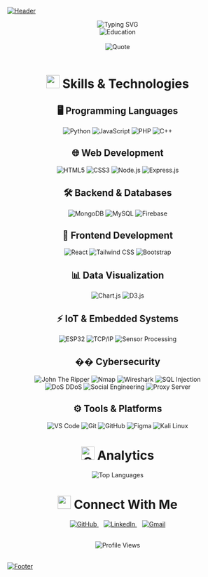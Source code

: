 [![Header](https://capsule-render.vercel.app/api?type=waving&color=gradient&customColorList=6,11,20&height=180&section=header&text=Hey!%20I'm%20Dhruv%20Suthar&fontSize=42&fontColor=fff&animation=twinkling&fontAlignY=32)]()

<div align="center">
  <img src="https://readme-typing-svg.herokuapp.com?font=Fira+Code&size=32&duration=3000&pause=1000&color=2D9EF7&center=true&vCenter=true&width=600&lines=Full+Stack+Developer+%F0%9F%92%BB;IoT+Enthusiast+%F0%9F%93%A1;Cybersecurity+Researcher+%F0%9F%94%92" alt="Typing SVG" />
</div>

<div align="center">
  <img src="https://img.shields.io/badge/🎓-Computer_Science_&_Engineering_Student-blue?style=for-the-badge&fontSize=100" alt="Education"/>
</div>

<br>

<div align="center">
  <img src="https://github-readme-quotes.herokuapp.com/quote?theme=radical&animation=grow_out_in&layout=churchill&font=Redressed" alt="Quote"/>
</div>

<br>

<h1 align="center">
  <img src="https://media2.giphy.com/media/QssGEmpkyEOhBCb7e1/giphy.gif?cid=ecf05e47a0n3gi1bfqntqmob8g9aid1oyj2wr3ds3mg700bl&rid=giphy.gif" width="30px" height="30px">
  Skills & Technologies
</h1>

<h2 align="center">🖥 Programming Languages</h2>
<p align="center">
  <img src="https://img.shields.io/badge/Python-3776AB?style=for-the-badge&logo=python&logoColor=white&fontSize=100" alt="Python"/>
  <img src="https://img.shields.io/badge/JavaScript-F7DF1E?style=for-the-badge&logo=javascript&logoColor=black" alt="JavaScript"/>
  <img src="https://img.shields.io/badge/PHP-777BB4?style=for-the-badge&logo=php&logoColor=white" alt="PHP"/>
  <img src="https://img.shields.io/badge/C++-00599C?style=for-the-badge&logo=c%2B%2B&logoColor=white" alt="C++"/>
</p>

<h2 align="center">🌐 Web Development</h2>
<p align="center">
  <img src="https://img.shields.io/badge/HTML5-E34F26?style=for-the-badge&logo=html5&logoColor=white" alt="HTML5"/>
  <img src="https://img.shields.io/badge/CSS3-1572B6?style=for-the-badge&logo=css3&logoColor=white" alt="CSS3"/>
  <img src="https://img.shields.io/badge/Node.js-43853D?style=for-the-badge&logo=node.js&logoColor=white" alt="Node.js"/>
  <img src="https://img.shields.io/badge/Express.js-404D59?style=for-the-badge" alt="Express.js"/>
</p>

<h2 align="center">🛠️ Backend & Databases</h2>
<p align="center">
  <img src="https://img.shields.io/badge/MongoDB-4EA94B?style=for-the-badge&logo=mongodb&logoColor=white" alt="MongoDB"/>
  <img src="https://img.shields.io/badge/MySQL-00000F?style=for-the-badge&logo=mysql&logoColor=white" alt="MySQL"/>
  <img src="https://img.shields.io/badge/Firebase-039BE5?style=for-the-badge&logo=Firebase&logoColor=white" alt="Firebase"/>
</p>

<h2 align="center">🎨 Frontend Development</h2>
<p align="center">
  <img src="https://img.shields.io/badge/React-20232A?style=for-the-badge&logo=react&logoColor=61DAFB" alt="React"/>
  <img src="https://img.shields.io/badge/Tailwind_CSS-38B2AC?style=for-the-badge&logo=tailwind-css&logoColor=white" alt="Tailwind CSS"/>
  <img src="https://img.shields.io/badge/Bootstrap-563D7C?style=for-the-badge&logo=bootstrap&logoColor=white" alt="Bootstrap"/>
</p>

<h2 align="center">📊 Data Visualization</h2>
<p align="center">
  <img src="https://img.shields.io/badge/Chart.js-FF6384?style=for-the-badge&logo=chart.js&logoColor=white" alt="Chart.js"/>
  <img src="https://img.shields.io/badge/D3.js-F9A03C?style=for-the-badge&logo=d3.js&logoColor=white" alt="D3.js"/>
</p>

<h2 align="center">⚡ IoT & Embedded Systems</h2>
<p align="center">
  <img src="https://img.shields.io/badge/ESP32-E7352C?style=for-the-badge&logo=espressif&logoColor=white" alt="ESP32"/>
  <img src="https://img.shields.io/badge/TCP%2FIP-007ACC?style=for-the-badge&logo=windows-terminal&logoColor=white" alt="TCP/IP"/>
  <img src="https://img.shields.io/badge/Sensor_Processing-00979D?style=for-the-badge&logo=arduino&logoColor=white" alt="Sensor Processing"/>
</p>

<h2 align="center">�� Cybersecurity</h2>
<p align="center">
  <img src="https://img.shields.io/badge/John_The_Ripper-772953?style=for-the-badge&logo=windows-terminal&logoColor=white" alt="John The Ripper"/>
  <img src="https://img.shields.io/badge/Nmap-009FE3?style=for-the-badge&logo=windows-terminal&logoColor=white" alt="Nmap"/>
  <img src="https://img.shields.io/badge/Wireshark-1679A7?style=for-the-badge&logo=wireshark&logoColor=white" alt="Wireshark"/>
  <img src="https://img.shields.io/badge/SQL_Injection-FCC624?style=for-the-badge&logo=linux&logoColor=black" alt="SQL Injection"/>
  <br/>
  <img src="https://img.shields.io/badge/DoS_DDoS-000000?style=for-the-badge&logo=windows-terminal&logoColor=white" alt="DoS DDoS"/>
  <img src="https://img.shields.io/badge/Social_Engineering-FF6B6B?style=for-the-badge&logo=windows-terminal&logoColor=white" alt="Social Engineering"/>
  <img src="https://img.shields.io/badge/Proxy_Server-4A154B?style=for-the-badge&logo=windows-terminal&logoColor=white" alt="Proxy Server"/>
</p>

<h2 align="center">⚙️ Tools & Platforms</h2>
<p align="center">
  <img src="https://img.shields.io/badge/VS_Code-007ACC?style=for-the-badge&logo=visual-studio-code&logoColor=white" alt="VS Code"/>
  <img src="https://img.shields.io/badge/Git-F05032?style=for-the-badge&logo=git&logoColor=white" alt="Git"/>
  <img src="https://img.shields.io/badge/GitHub-100000?style=for-the-badge&logo=github&logoColor=white" alt="GitHub"/>
  <img src="https://img.shields.io/badge/Figma-F24E1E?style=for-the-badge&logo=figma&logoColor=white" alt="Figma"/>
  <img src="https://img.shields.io/badge/Kali_Linux-557C94?style=for-the-badge&logo=kali-linux&logoColor=white" alt="Kali Linux"/>
</p>

<h1 align="center">
  <img src="https://media.giphy.com/media/W5eoZHPpUx9sapR0eu/giphy.gif" width="30px" height="30px" alt="Git"/>
  Analytics
</h1>

<p align="center">
  <img src="https://github-readme-stats-git-masterrstaa-rickstaa.vercel.app/api/top-langs/?username=beingdhruvv&layout=compact&langs_count=8&theme=radical&hide_border=true&card_width=500&title_color=2D9EF7&text_color=ffffff&bg_color=0D1117" alt="Top Languages"/>
</p>

<h1 align="center">
  <img src="https://media.giphy.com/media/LnQjpWaON8nhr21vNW/giphy.gif" width="30px" height="30px">
  Connect With Me
</h1>

<p align="center">
  <a href="https://github.com/beingdhruvv" target="_blank">
    <img src="https://img.shields.io/badge/GitHub-100000?style=for-the-badge&logo=github&logoColor=white" alt="GitHub"/>
  </a>
  &nbsp;&nbsp;
  <a href="https://linkedin.com/in/dhruv-suthar-496d" target="_blank">
    <img src="https://img.shields.io/badge/LinkedIn-0077B5?style=for-the-badge&logo=linkedin&logoColor=white" alt="LinkedIn"/>
  </a>
  &nbsp;&nbsp;
  <a href="mailto:dhruv.techx@gmail.com">
    <img src="https://img.shields.io/badge/Gmail-D14836?style=for-the-badge&logo=gmail&logoColor=white" alt="Gmail"/>
  </a>
</p>

<br>

<div align="center">
  <img src="https://komarev.com/ghpvc/?username=beingdhruvv&label=Profile%20Views&color=blueviolet&style=for-the-badge&fontSize=100" alt="Profile Views"/>
</div>

<br>

[![Footer](https://capsule-render.vercel.app/api?type=waving&color=gradient&customColorList=6,11,20&height=80&section=footer)]() 

